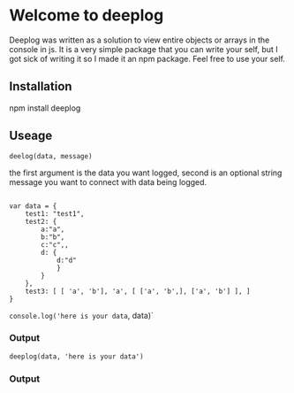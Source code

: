 # Welcome to deeplog

Deeplog was written as a solution to view entire objects or arrays in the console in js.  It is a very simple package that you can write your self, but I got sick of writing it so I made it an npm package.  Feel free to use your self.

## Installation

npm install deeplog

## Useage

`deelog(data, message)`

the first argument is the data you want logged, second is an optional string message you want to connect with data being logged.


```

var data = {
    test1: "test1",
    test2: {
        a:"a",
        b:"b",
        c:"c",,
        d: {
            d:"d"
            }
        }
    },
    test3: [ [ 'a', 'b'], 'a', [ ['a', 'b',], ['a', 'b'] ], ]
}

```

`console.log('here is your data`, data)`

### Output


`deeplog(data, 'here is your data')`

### Output

